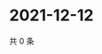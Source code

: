 # 2021-12-12

共 0 条

<!-- BEGIN WEIBO -->
<!-- 最后更新时间 Sun Dec 12 2021 00:12:11 GMT+0800 (China Standard Time) -->

<!-- END WEIBO -->
